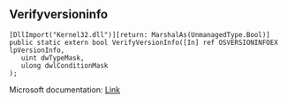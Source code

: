 ## Verifyversioninfo

```
[DllImport("Kernel32.dll")][return: MarshalAs(UnmanagedType.Bool)]
public static extern bool VerifyVersionInfo([In] ref OSVERSIONINFOEX lpVersionInfo,
   uint dwTypeMask,
   ulong dwlConditionMask
);
```

Microsoft documentation: [Link](https://docs.microsoft.com/en-us/windows/win32/api/winbase/nf-winbase-verifyversioninfow)
